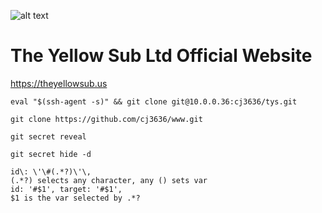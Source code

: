 ![alt text](https://repository-images.githubusercontent.com/231686434/8947ce74-ff5d-44a8-b314-7add09d6a68f "TYS LOGO")
# The Yellow Sub Ltd Official Website

https://theyellowsub.us

```
eval "$(ssh-agent -s)" && git clone git@10.0.0.36:cj3636/tys.git
```

`git clone https://github.com/cj3636/www.git`

`git secret reveal`

`git secret hide -d`

```
id\: \'\#(.*?)\'\,
(.*?) selects any character, any () sets var
id: '#$1', target: '#$1', 
$1 is the var selected by .*?
```
